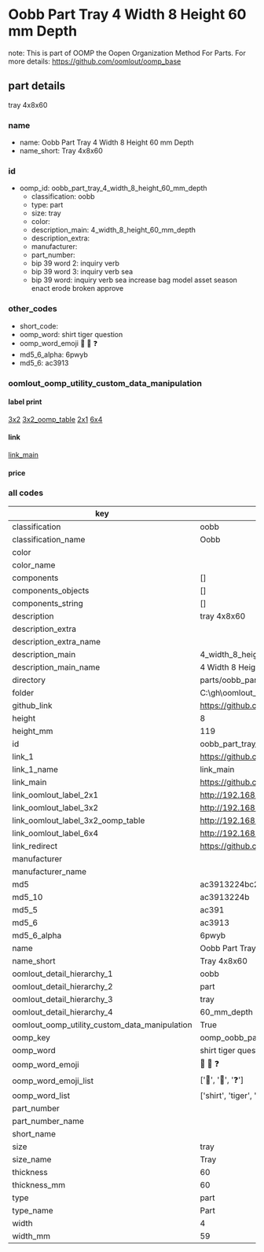 # Oobb Part Tray 4 Width 8 Height 60 mm Depth  

note: This is part of OOMP the Oopen Organization Method For Parts. For more details: https://github.com/oomlout/oomp_base

##  part details
  



tray 4x8x60



### name
* name: Oobb Part Tray 4 Width 8 Height 60 mm Depth
* name_short: Tray 4x8x60 
### id
* oomp_id: oobb_part_tray_4_width_8_height_60_mm_depth
  * classification: oobb
  * type: part
  * size: tray
  * color: 
  * description_main: 4_width_8_height_60_mm_depth
  * description_extra: 
  * manufacturer: 
  * part_number: 
  * bip 39 word 2: inquiry verb
  * bip 39 word 3: inquiry verb sea
  * bip 39 word: inquiry verb sea increase bag model asset season enact erode broken approve

### other_codes
* short_code: 
* oomp_word: shirt tiger question
* oomp_word_emoji :shirt: :tiger: :question:
* md5_6_alpha: 6pwyb
* md5_6: ac3913






### oomlout_oomp_utility_custom_data_manipulation
#### label print
[3x2](http://192.168.1.245:1112/?label=oomp%206pwyb)
[3x2_oomp_table](http://192.168.1.108:1112/?label=oomp%206pwyb)
[2x1](http://192.168.1.242:1112/?label=oomp%206pwyb)
[6x4](http://192.168.1.55:1112/?label=oomp%206pwyb)    

#### link

[link_main](https://github.com/oomlout/oomlout_oobb_version_4_generated_parts/tree/main/navigation_oomp/oobb/part/tray/4_width_8_height_60_mm_depth/part)                              

#### price







### all codes 
| key | value |  
| --- | --- |  
| classification | oobb |  
| classification_name | Oobb |  
| color |  |  
| color_name |  |  
| components | [] |  
| components_objects | [] |  
| components_string | [] |  
| description | tray 4x8x60 |  
| description_extra |  |  
| description_extra_name |  |  
| description_main | 4_width_8_height_60_mm_depth |  
| description_main_name | 4 Width 8 Height 60 mm Depth |  
| directory | parts/oobb_part_tray_4_width_8_height_60_mm_depth |  
| folder | C:\gh\oomlout_oobb_version_4_generated_parts\parts\oobb_part_tray_4_width_8_height_60_mm_depth |  
| github_link | https://github.com/oomlout/oomlout_oomp_part_src/tree/main/parts/oobb_part_tray_4_width_8_height_60_mm_depth |  
| height | 8 |  
| height_mm | 119 |  
| id | oobb_part_tray_4_width_8_height_60_mm_depth |  
| link_1 | https://github.com/oomlout/oomlout_oobb_version_4_generated_parts/tree/main/navigation_oomp/oobb/part/tray/4_width_8_height_60_mm_depth/part |  
| link_1_name | link_main |  
| link_main | https://github.com/oomlout/oomlout_oobb_version_4_generated_parts/tree/main/navigation_oomp/oobb/part/tray/4_width_8_height_60_mm_depth/part |  
| link_oomlout_label_2x1 | http://192.168.1.242:1112/?label=oomp%206pwyb |  
| link_oomlout_label_3x2 | http://192.168.1.245:1112/?label=oomp%206pwyb |  
| link_oomlout_label_3x2_oomp_table | http://192.168.1.108:1112/?label=oomp%206pwyb |  
| link_oomlout_label_6x4 | http://192.168.1.55:1112/?label=oomp%206pwyb |  
| link_redirect | https://github.com/oomlout/oomlout_oobb_version_4_generated_parts/tree/main/parts/oobb_tray_04_08_60 |  
| manufacturer |  |  
| manufacturer_name |  |  
| md5 | ac3913224bc221b63a08c72b83fca3a6 |  
| md5_10 | ac3913224b |  
| md5_5 | ac391 |  
| md5_6 | ac3913 |  
| md5_6_alpha | 6pwyb |  
| name | Oobb Part Tray 4 Width 8 Height 60 mm Depth |  
| name_short | Tray 4x8x60  |  
| oomlout_detail_hierarchy_1 | oobb |  
| oomlout_detail_hierarchy_2 | part |  
| oomlout_detail_hierarchy_3 | tray |  
| oomlout_detail_hierarchy_4 | 60_mm_depth |  
| oomlout_oomp_utility_custom_data_manipulation | True |  
| oomp_key | oomp_oobb_part_tray_4_width_8_height_60_mm_depth |  
| oomp_word | shirt tiger question |  
| oomp_word_emoji | :shirt: :tiger: :question: |  
| oomp_word_emoji_list | [':shirt:', ':tiger:', ':question:'] |  
| oomp_word_list | ['shirt', 'tiger', 'question'] |  
| part_number |  |  
| part_number_name |  |  
| short_name |  |  
| size | tray |  
| size_name | Tray |  
| thickness | 60 |  
| thickness_mm | 60 |  
| type | part |  
| type_name | Part |  
| width | 4 |  
| width_mm | 59 |  
